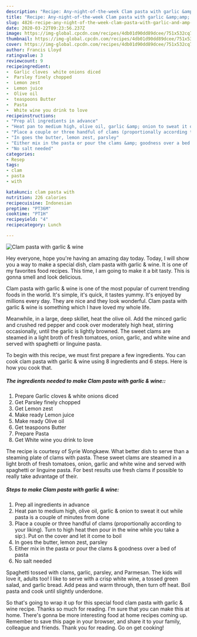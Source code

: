 ```yaml
---
description: "Recipe: Any-night-of-the-week Clam pasta with garlic &amp;amp; wine"
title: "Recipe: Any-night-of-the-week Clam pasta with garlic &amp;amp; wine"
slug: 4826-recipe-any-night-of-the-week-clam-pasta-with-garlic-and-amp-wine
date: 2020-03-22T09:23:56.237Z
image: https://img-global.cpcdn.com/recipes/4db01d90dd89dcee/751x532cq70/clam-pasta-with-garlic-wine-recipe-main-photo.jpg
thumbnail: https://img-global.cpcdn.com/recipes/4db01d90dd89dcee/751x532cq70/clam-pasta-with-garlic-wine-recipe-main-photo.jpg
cover: https://img-global.cpcdn.com/recipes/4db01d90dd89dcee/751x532cq70/clam-pasta-with-garlic-wine-recipe-main-photo.jpg
author: Francis Lloyd
ratingvalue: 3
reviewcount: 9
recipeingredient:
-  Garlic cloves  white onions diced
-  Parsley finely chopped
-  Lemon zest
-  Lemon juice
-  Olive oil
-  teaspoons Butter
-  Pasta
-  White wine you drink to love
recipeinstructions:
- "Prep all ingredients in advance"
- "Heat pan to medium high, olive oil, garlic &amp; onion to sweat it out while pasta is a couple of minutes from done"
- "Place a couple or three handful of clams (proportionally according to your liking). Turn to high heat then pour in the wine while you take a sip:). Put on the cover and let it come to boil"
- "In goes the butter, lemon zest, parsley"
- "Either mix in the pasta or pour the clams &amp; goodness over a bed of pasta"
- "No salt needed"
categories:
- Resep
tags:
- clam
- pasta
- with

katakunci: clam pasta with
nutrition: 226 calories
recipecuisine: Indonesian
preptime: "PT36M"
cooktime: "PT1H"
recipeyield: "4"
recipecategory: Lunch

---
```



![Clam pasta with garlic &amp; wine](https://img-global.cpcdn.com/recipes/4db01d90dd89dcee/751x532cq70/clam-pasta-with-garlic-wine-recipe-main-photo.jpg)

Hey everyone, hope you're having an amazing day today. Today, I will show you a way to make a special dish, clam pasta with garlic &amp; wine. It is one of my favorites food recipes. This time, I am going to make it a bit tasty. This is gonna smell and look delicious.

Clam pasta with garlic &amp; wine is one of the most popular of current trending foods in the world. It's simple, it's quick, it tastes yummy. It's enjoyed by millions every day. They are nice and they look wonderful. Clam pasta with garlic &amp; wine is something which I have loved my whole life.

Meanwhile, in a large, deep skillet, heat the olive oil. Add the minced garlic and crushed red pepper and cook over moderately high heat, stirring occasionally, until the garlic is lightly browned. The sweet clams are steamed in a light broth of fresh tomatoes, onion, garlic, and white wine and served with spaghetti or linguine pasta.


To begin with this recipe, we must first prepare a few ingredients. You can cook clam pasta with garlic &amp; wine using 8 ingredients and 6 steps. Here is how you cook that.

##### The ingredients needed to make Clam pasta with garlic &amp; wine::

1. Prepare  Garlic cloves &amp; white onions diced
1. Get  Parsley finely chopped
1. Get  Lemon zest
1. Make ready  Lemon juice
1. Make ready  Olive oil
1. Get  teaspoons Butter
1. Prepare  Pasta
1. Get  White wine you drink to love


The recipe is courtesy of Syrie Wongkaew. What better dish to serve than a steaming plate of clams with pasta. These sweet clams are steamed in a light broth of fresh tomatoes, onion, garlic and white wine and served with spaghetti or linguine pasta. For best results use fresh clams if possible to really take advantage of their. 

##### Steps to make Clam pasta with garlic &amp; wine:

1. Prep all ingredients in advance
1. Heat pan to medium high, olive oil, garlic &amp; onion to sweat it out while pasta is a couple of minutes from done
1. Place a couple or three handful of clams (proportionally according to your liking). Turn to high heat then pour in the wine while you take a sip:). Put on the cover and let it come to boil
1. In goes the butter, lemon zest, parsley
1. Either mix in the pasta or pour the clams &amp; goodness over a bed of pasta
1. No salt needed


Spaghetti tossed with clams, garlic, parsley, and Parmesan. The kids will love it, adults too! I like to serve with a crisp white wine, a tossed green salad, and garlic bread. Add peas and warm through, then turn off heat. Boil pasta and cook until slightly underdone. 

So that's going to wrap it up for this special food clam pasta with garlic &amp; wine recipe. Thanks so much for reading. I'm sure that you can make this at home. There's gonna be more interesting food at home recipes coming up. Remember to save this page in your browser, and share it to your family, colleague and friends. Thank you for reading. Go on get cooking!
